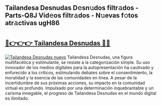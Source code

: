 ## Tailandesa Desnudas D𝚎sn𝚞dos filtr𝚊dos - Parts-Q8J Vid𝚎os filtr𝚊dos - N𝚞evas f𝚘tos atr𝚊ctivas ugH86

# <h2><a href="http://mbb56qk.tromn.icu/?c=Tailandesa+Desnudas">🔗👉👉👉 Tailandesa Desnudas 🔗🔗</a></h2>

[![Tailandesa Desnudas nuevo](https://i.imgur.com/pEAQMta.gif)](http://mbb56qk.tromn.icu/?c=Tailandesa+Desnudas)
Tailandesa Desnudas, una figura multifacética y estimulante, se resiste a la categorización simple. Su uso innovador de los medios digitales para la autopresentación ha cautivado y enfurecido a los críticos, estimulando debates sobre el consentimiento, la moralidad y la esencia de las comunidades en línea. A pesar de la incertidumbre de sus próximas acciones, su impacto en la comunidad virtual es profundo. Impulsado por una determinación inquebrantable y un carisma innegable, el progreso de Tailandesa Desnudas en el mundo digital es ilimitado.
